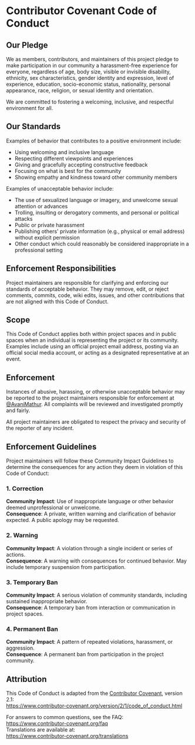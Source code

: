 # Contributor Covenant Code of Conduct

## Our Pledge

We as members, contributors, and maintainers of this project pledge to make participation in our community a harassment-free experience for everyone, regardless of age, body size, visible or invisible disability, ethnicity, sex characteristics, gender identity and expression, level of experience, education, socio-economic status, nationality, personal appearance, race, religion, or sexual identity and orientation.

We are committed to fostering a welcoming, inclusive, and respectful environment for all.

## Our Standards

Examples of behavior that contributes to a positive environment include:

- Using welcoming and inclusive language  
- Respecting different viewpoints and experiences  
- Giving and gracefully accepting constructive feedback  
- Focusing on what is best for the community  
- Showing empathy and kindness toward other community members  

Examples of unacceptable behavior include:

- The use of sexualized language or imagery, and unwelcome sexual attention or advances  
- Trolling, insulting or derogatory comments, and personal or political attacks  
- Public or private harassment  
- Publishing others' private information (e.g., physical or email address) without explicit permission  
- Other conduct which could reasonably be considered inappropriate in a professional setting  

## Enforcement Responsibilities

Project maintainers are responsible for clarifying and enforcing our standards of acceptable behavior. They may remove, edit, or reject comments, commits, code, wiki edits, issues, and other contributions that are not aligned with this Code of Conduct.

## Scope

This Code of Conduct applies both within project spaces and in public spaces when an individual is representing the project or its community. Examples include using an official project email address, posting via an official social media account, or acting as a designated representative at an event.

## Enforcement

Instances of abusive, harassing, or otherwise unacceptable behavior may be reported to the project maintainers responsible for enforcement at [@AvaniMathur](https://github.com/avanimathur/Build-your-own-Git-opensource). All complaints will be reviewed and investigated promptly and fairly.

All project maintainers are obligated to respect the privacy and security of the reporter of any incident.

## Enforcement Guidelines

Project maintainers will follow these Community Impact Guidelines to determine the consequences for any action they deem in violation of this Code of Conduct:

### 1. Correction

**Community Impact**: Use of inappropriate language or other behavior deemed unprofessional or unwelcome.  
**Consequence**: A private, written warning and clarification of behavior expected. A public apology may be requested.

### 2. Warning

**Community Impact**: A violation through a single incident or series of actions.  
**Consequence**: A warning with consequences for continued behavior. May include temporary suspension from participation.

### 3. Temporary Ban

**Community Impact**: A serious violation of community standards, including sustained inappropriate behavior.  
**Consequence**: A temporary ban from interaction or communication in project spaces.

### 4. Permanent Ban

**Community Impact**: A pattern of repeated violations, harassment, or aggression.  
**Consequence**: A permanent ban from participation in the project community.

## Attribution

This Code of Conduct is adapted from the [Contributor Covenant](https://www.contributor-covenant.org), version 2.1:  
https://www.contributor-covenant.org/version/2/1/code_of_conduct.html

For answers to common questions, see the FAQ:  
https://www.contributor-covenant.org/faq  
Translations are available at:  
https://www.contributor-covenant.org/translations
